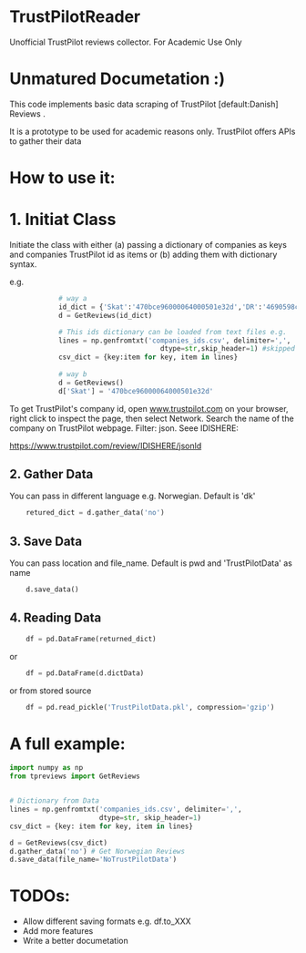 # TrustPilotReader
Unofficial TrustPilot reviews collector. For Academic Use Only

# Unmatured Documetation :)

This code implements basic data scraping of TrustPilot [default:Danish] Reviews .

It is a prototype to be used for academic reasons only.
TrustPilot offers APIs to gather their data
 

# How to use it:

# 1. Initiat Class 

Initiate the class with either (a) passing a dictionary of companies as keys
and companies TrustPilot id as items or (b) adding them with dictionary syntax.

e.g.
```python
            # way a
            id_dict = {'Skat':'470bce96000064000501e32d','DR':'4690598c00006400050003ee'}
            d = GetReviews(id_dict)

            # This ids dictionary can be loaded from text files e.g.
            lines = np.genfromtxt('companies_ids.csv', delimiter=',',
                                     dtype=str,skip_header=1) #skipped header
            csv_dict = {key:item for key, item in lines}
            
            # way b 
            d = GetReviews()
            d['Skat'] = '470bce96000064000501e32d'
```
        

To get TrustPilot's company id, open www.trustpilot.com on your browser,
right click to inspect the page, then select Network. Search the name
of the company on TrustPilot webpage. Filter: json. Seee IDISHERE:

https://www.trustpilot.com/review/IDISHERE/jsonld   

## 2. Gather Data

You can pass in different language e.g. Norwegian. Default is 'dk'
```python
    retured_dict = d.gather_data('no')
 ```
## 3. Save Data

You can pass location and file_name. Default is pwd and 'TrustPilotData' as name
```python
    d.save_data()
```
## 4. Reading Data

```python
    df = pd.DataFrame(returned_dict)
 ```
or
```python
    df = pd.DataFrame(d.dictData)
```
or from stored source

```python
    df = pd.read_pickle('TrustPilotData.pkl', compression='gzip')
```
# A full example:

```python
import numpy as np
from tpreviews import GetReviews


# Dictionary from Data 
lines = np.genfromtxt('companies_ids.csv', delimiter=',',
                      dtype=str, skip_header=1)
csv_dict = {key: item for key, item in lines}

d = GetReviews(csv_dict)
d.gather_data('no') # Get Norwegian Reviews
d.save_data(file_name='NoTrustPilotData')
```

# TODOs:
   * Allow different saving formats e.g. df.to_XXX
   * Add more features
   * Write a better documetation

